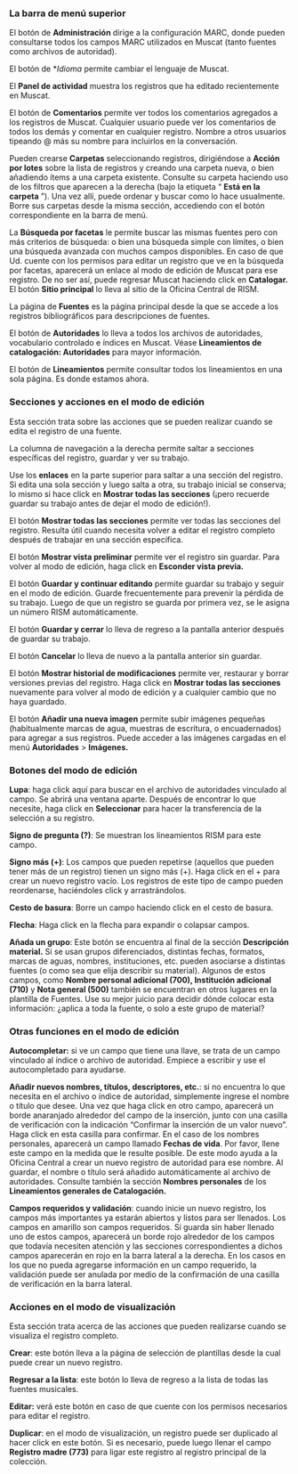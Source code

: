 ### La barra de menú superior
El botón de  **Administración** dirige a la configuración MARC, donde pueden consultarse todos los campos MARC utilizados en Muscat (tanto fuentes como archivos de autoridad).

El botón de  **Idioma* permite cambiar el lenguaje de Muscat.

El **Panel de actividad** muestra los registros que ha editado recientemente en Muscat.

El botón de  **Comentarios** permite ver todos los comentarios agregados a los registros de Muscat. Cualquier usuario puede ver los comentarios de todos los demás y comentar en cualquier registro. Nombre a otros usuarios tipeando @ más su nombre para incluirlos en la conversación.

Pueden crearse  **Carpetas** seleccionando registros, dirigiéndose a  **Acción por lotes** sobre la lista de registros y creando una carpeta nueva, o bien añadiendo ítems a una carpeta existente. Consulte su carpeta haciendo uso de los filtros que aparecen a la derecha (bajo la etiqueta “ **Está en la carpeta** ”). Una vez allí, puede ordenar y buscar como lo hace usualmente. Borre sus carpetas desde la misma sección, accediendo con el botón correspondiente en la barra de menú.

La  **Búsqueda por facetas** le permite buscar las mismas fuentes pero con más criterios de búsqueda: o bien una búsqueda simple con límites, o bien una búsqueda avanzada con muchos campos disponibles. En caso de que Ud. cuente con los permisos para editar un registro que ve en la búsqueda por facetas, aparecerá un enlace al modo de edición de Muscat para ese registro. De no ser así, puede regresar Muscat haciendo click en  **Catalogar.** El botón  **Sitio principal** lo lleva al sitio de la Oficina Central de RISM.

La página de  **Fuentes** es la página principal desde la que se accede a los registros bibliográficos para descripciones de fuentes.

El botón de  **Autoridades** lo lleva a todos los archivos de autoridades, vocabulario controlado e índices en Muscat. Véase  **Lineamientos de catalogación: Autoridades** para mayor información.

El botón de  **Lineamientos** permite consultar todos los lineamientos en una sola página. Es donde estamos ahora.

### Secciones y acciones en el modo de edición
Esta sección trata sobre las acciones que se pueden realizar cuando se edita el registro de una fuente.

La columna de navegación a la derecha permite saltar a secciones específicas del registro, guardar y ver su trabajo.

Use los  **enlaces** en la parte superior para saltar a una sección del registro. Si edita una sola sección y luego salta a otra, su trabajo inicial se conserva; lo mismo si hace click en  **Mostrar todas las secciones**  (¡pero recuerde guardar su trabajo antes de dejar el modo de edición!).

El botón  **Mostrar todas las secciones** permite ver todas las secciones del registro. Resulta útil cuando necesita volver a editar el registro completo después de trabajar en una sección específica.

El botón  **Mostrar vista preliminar** permite ver el registro sin guardar. Para volver al modo de edición, haga click en  **Esconder vista previa.**

El botón  **Guardar y continuar editando** permite guardar su trabajo y seguir en el modo de edición. Guarde frecuentemente para prevenir la pérdida de su trabajo. Luego de que un registro se guarda por primera vez, se le asigna un número RISM automáticamente.

El botón  **Guardar y cerrar** lo lleva de regreso a la pantalla anterior después de guardar su trabajo.

El botón  **Cancelar** lo lleva de nuevo a la pantalla anterior sin guardar.

El botón  **Mostrar historial de modificaciones** permite ver, restaurar y borrar versiones previas del registro. Haga click en  **Mostrar todas las secciones** nuevamente para volver al modo de edición y a cualquier cambio que no haya guardado.

El botón  **Añadir una nueva imagen** permite subir imágenes pequeñas (habitualmente marcas de agua, muestras de escritura, o encuadernados) para agregar a sus registros. Puede acceder a las imágenes cargadas en el menú  **Autoridades** \>  **Imágenes.**

### Botones del modo de edición
**Lupa**: haga click aquí para buscar en el archivo de autoridades vinculado al campo. Se abrirá una ventana aparte. Después de encontrar lo que necesite, haga click en  **Seleccionar** para hacer la transferencia de la selección a su registro.

**Signo de pregunta (?)**: Se muestran los lineamientos RISM para este campo.

**Signo más (+)**: Los campos que pueden repetirse (aquellos que pueden tener más de un registro) tienen un signo más (+). Haga click en el + para crear un nuevo registro vacío. Los registros de este tipo de campo pueden reordenarse, haciéndoles click y arrastrándolos.

**Cesto de basura**: Borre un campo haciendo click en el cesto de basura.

**Flecha**: Haga click en la flecha para expandir o colapsar campos.

**Añada un grupo**: Este botón se encuentra al final de la sección  **Descripción material.** Si se usan grupos diferenciados, distintas fechas, formatos, marcas de aguas, nombres, instituciones, etc. pueden asociarse a distintas fuentes (o como sea que elija describir su material). Algunos de estos campos, como **Nombre personal adicional (700), Institución adicional (710)** y **Nota general (500)** también se encuentran en otros lugares en la plantilla de Fuentes. Use su mejor juicio para decidir dónde colocar esta información: ¿aplica a toda la fuente, o solo a este grupo de material?

### Otras funciones en el modo de edición
**Autocompletar:** si ve un campo que tiene una llave, se trata de un campo vinculado al índice o archivo de autoridad. Empiece a escribir y use el autocompletado para ayudarse.

**Añadir nuevos nombres, títulos, descriptores, etc.**: si no encuentra lo que necesita en el archivo o índice de autoridad, simplemente ingrese el nombre o título que desee. Una vez que haga click en otro campo, aparecerá un borde anaranjado alrededor del campo de la inserción, junto con una casilla de verificación con la indicación “Confirmar la inserción de un valor nuevo”. Haga click en esta casilla para confirmar. En el caso de los nombres personales, aparecerá un campo llamado  **Fechas de vida**. Por favor, llene este campo en la medida que le resulte posible. De este modo ayuda a la Oficina Central a crear un nuevo registro de autoridad para ese nombre. Al guardar, el nombre o título será añadido automáticamente al archivo de autoridades. Consulte también la sección  **Nombres personales** de los  **Lineamientos generales de Catalogación.**

**Campos requeridos y validación**: cuando inicie un nuevo registro, los campos más importantes ya estarán abiertos y listos para ser llenados. Los campos en amarillo son campos requeridos. Si guarda sin haber llenado uno de estos campos, aparecerá un borde rojo alrededor de los campos que todavía necesiten atención y las secciones correspondientes a dichos campos aparecerán en rojo en la barra lateral a la derecha. En los casos en los que no pueda agregarse información en un campo requerido, la validación puede ser anulada por medio de la confirmación de una casilla de verificación en la barra lateral.

### Acciones en el modo de visualización
Esta sección trata acerca de las acciones que pueden realizarse cuando se visualiza el registro completo.  

**Crear**: este botón lleva a la página de selección de plantillas desde la cual puede crear un nuevo registro.

**Regresar a la lista**: este botón lo lleva de regreso a la lista de todas las fuentes musicales.

**Editar:** verá este botón en caso de que cuente con los permisos necesarios para editar el registro.

**Duplicar**: en el modo de visualización, un registro puede ser duplicado al hacer click en este botón. Si es necesario, puede luego llenar el campo **Registro madre (773)** para ligar este registro al registro principal de la colección.
